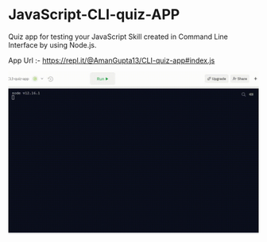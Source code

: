 # JavaScript-CLI-quiz-APP

Quiz app for testing your JavaScript Skill created in Command Line Interface by using Node.js.

App Url :- https://repl.it/@AmanGupta13/CLI-quiz-app#index.js

![img](/overview/quiz.gif)
